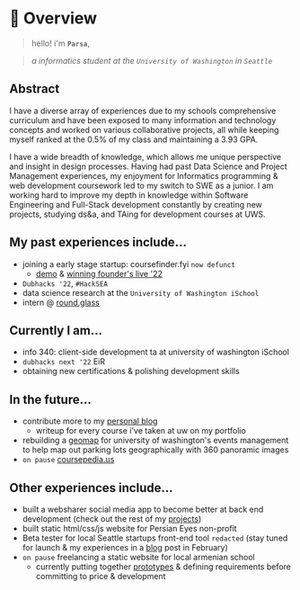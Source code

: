 # 📖 Overview

> hello! i'm **`Parsa`**,

> *a informatics student at the `University of Washington` in `Seattle`*

## Abstract

I have a diverse array of experiences due to my schools comprehensive curriculum and have been exposed to many information and technology concepts and worked on various collaborative projects, all while keeping myself ranked at the 0.5% of my class and maintaining a 3.93 GPA.

I have a wide breadth of knowledge, which allows me unique perspective and insight in design processes. Having had past Data Science and Project Management experiences, my enjoyment for Informatics programming & web development coursework led to my switch to SWE as a junior. I am working hard to improve my depth in knowledge within Software Engineering and Full-Stack development constantly by creating new projects, studying ds&a, and TAing for development courses at UWS.

## My past experiences include...

- joining a early stage startup: coursefinder.fyi `now defunct`
    - [demo](https://drive.google.com/file/d/1E3RMj1VQJsf88n7w_UBeUrNy6aN7ILdR/view?usp=sharing) & [winning founder's live '22](https://www.linkedin.com/posts/founders-live_entrepreneurship-university-startup-activity-6936115184696516608-UNzT?utm_source=share&utm_medium=member_desktop)
- `Dubhacks '22`, `#HackSEA`
- data science research at the `University of Washington iSchool`
- intern @ [round.glass](https://roundglass.com)

## Currently I am...

- info 340: client-side development ta at university of washington iSchool
- `dubhacks next '22` EiR
- obtaining new certifications & polishing development skills

## In the future...

- contribute more to my [personal blog](https://medium.com/@khazapar7)   
    - writeup for every course i've taken at uw on my portfolio
- rebuilding a [geomap](https://depts.washington.edu/tsevents/) for university of washington's events management to help map out parking lots geographically with 360 panoramic images 
- `on pause` [coursepedia.us](https://www.figma.com/proto/08pDbFmgqYH1MZjz8Qy8jl/coursepedia.us?page-id=0%3A1&node-id=1%3A30&viewport=644%2C290%2C0.25&scaling=min-zoom)

## Other experiences include...

- built a websharer social media app to become better at back end development (check out the rest of my [projects](https://parsas.studio/#/projects))
- built static html/css/js website for Persian Eyes non-profit
- Beta tester for local Seattle startups front-end tool `redacted` (stay tuned for launch & my experiences in a [blog](https://medium.com/@khazapar7) post in February) 
- `on pause` freelancing a static website for local armenian school 
    - currently putting together [prototypes](https://www.figma.com/file/Nk2BFeo6McECch1CLVztFk/Armenian-School-Website?node-id=0%3A1&t=8fyxWVTJMzkKqNA7-1) & defining requirements before committing to price & development